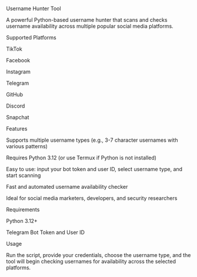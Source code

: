 Username Hunter Tool

A powerful Python-based username hunter that scans and checks username availability across multiple popular social media platforms.

Supported Platforms

TikTok

Facebook

Instagram

Telegram

GitHub

Discord

Snapchat


Features

Supports multiple username types (e.g., 3-7 character usernames with various patterns)

Requires Python 3.12 (or use Termux if Python is not installed)

Easy to use: input your bot token and user ID, select username type, and start scanning

Fast and automated username availability checker

Ideal for social media marketers, developers, and security researchers


Requirements

Python 3.12+

Telegram Bot Token and User ID


Usage

Run the script, provide your credentials, choose the username type, and the tool will begin checking usernames for availability across the selected platforms.
